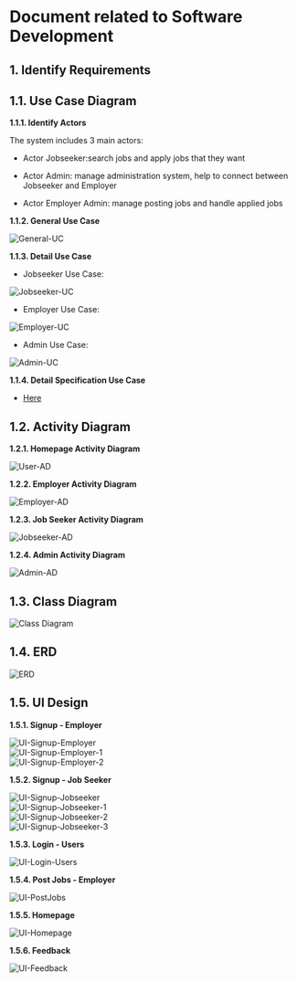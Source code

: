 Document related to Software Development
========================================
**1. Identify Requirements**
----------------------------
**1.1. Use Case Diagram**
 ---------------------------
**1.1.1. Identify Actors** <br>

The system includes 3 main actors:<br>

- Actor Jobseeker:search jobs and apply jobs that they want

- Actor Admin: manage administration system, help to connect between Jobseeker and Employer

- Actor Employer Admin: manage posting jobs and handle applied jobs <br>

**1.1.2. General Use Case** <br>

![General-UC](https://user-images.githubusercontent.com/62233688/82750997-691c8a00-9dde-11ea-806a-9a378a553aac.png) <br>

**1.1.3. Detail Use Case**

+ Jobseeker Use Case: <br>

![Jobseeker-UC](https://user-images.githubusercontent.com/62233688/82750968-37a3be80-9dde-11ea-9477-b418eedc9805.png) <br>

+ Employer Use Case: <br>

![Employer-UC](https://user-images.githubusercontent.com/62233688/82751008-78033c80-9dde-11ea-83c3-189bc66f813e.png) <br>

+ Admin Use Case: <br>

![Admin-UC](https://user-images.githubusercontent.com/62233688/82750965-3377a100-9dde-11ea-9768-17c7e18f2480.png) <br>

**1.1.4. Detail Specification Use Case**

+ [Here](https://drive.google.com/open?id=1WrNglEy2nd7glCF7GBpiqGOCJndXSNlr) <br>

**1.2. Activity Diagram**
------------------------
**1.2.1. Homepage Activity Diagram** <br>

![User-AD](https://user-images.githubusercontent.com/62233688/82751806-08904b80-9de4-11ea-8958-e5583eac4d7a.png) <br>

**1.2.2. Employer Activity Diagram**<br>

![Employer-AD](https://user-images.githubusercontent.com/62233688/82751796-fb735c80-9de3-11ea-8dfd-3b8a2f45950d.png) <br>

**1.2.3. Job Seeker Activity Diagram**<br>

![Jobseeker-AD](https://user-images.githubusercontent.com/62233688/82751767-bcdda200-9de3-11ea-9dc7-ca22f42a001b.png) <br>

**1.2.4. Admin Activity Diagram**<br>

![Admin-AD](https://user-images.githubusercontent.com/62233688/82752243-d8967780-9de6-11ea-82c6-833243b5f20a.png)

**1.3. Class Diagram**
----------------------

![Class Diagram](https://user-images.githubusercontent.com/62233688/82751814-1940c180-9de4-11ea-8912-ba3ffd0c3881.png) <br>

**1.4. ERD**
------------

![ERD](https://user-images.githubusercontent.com/62233688/82752194-86555680-9de6-11ea-8509-79b1058be451.png) <br>

**1.5. UI Design**
------------
**1.5.1. Signup - Employer**<br>

![UI-Signup-Employer](https://user-images.githubusercontent.com/62233688/82751709-522c6680-9de3-11ea-9c31-cf0a2aea5152.png) <br>
![UI-Signup-Employer-1](https://user-images.githubusercontent.com/62233688/82751721-6a03ea80-9de3-11ea-8d45-966f1cbbc2ff.png) <br>
![UI-Signup-Employer-2](https://user-images.githubusercontent.com/62233688/82751729-78520680-9de3-11ea-88c6-374aa916739e.png) <br>

**1.5.2. Signup - Job Seeker**<br>

![UI-Signup-Jobseeker](https://user-images.githubusercontent.com/62233688/82751734-830c9b80-9de3-11ea-9bed-9d2ec401c566.png) <br>
![UI-Signup-Jobseeker-1](https://user-images.githubusercontent.com/62233688/82751741-8d2e9a00-9de3-11ea-8a1d-4b2c9ef77dfc.png) <br>
![UI-Signup-Jobseeker-2](https://user-images.githubusercontent.com/62233688/82751747-a1729700-9de3-11ea-8f85-ff0f5466f94a.png) <br>
![UI-Signup-Jobseeker-3](https://user-images.githubusercontent.com/62233688/82751748-a3d4f100-9de3-11ea-8336-e105d8b35f1f.png) <br>


**1.5.3. Login - Users**<br>

![UI-Login-Users](https://user-images.githubusercontent.com/62233688/82751636-c4507b80-9de2-11ea-8108-c527db33fe4d.png) <br>

**1.5.4. Post Jobs - Employer**<br>

![UI-PostJobs](https://user-images.githubusercontent.com/62233688/82751670-0bd70780-9de3-11ea-84fe-5b1b3ffed52a.png) <br>

**1.5.5. Homepage**<br>

![UI-Homepage](https://user-images.githubusercontent.com/62233688/82751627-b3076f00-9de2-11ea-9906-466ba02916b5.png) <br>

**1.5.6. Feedback**<br>

![UI-Feedback](https://user-images.githubusercontent.com/62233688/82751677-1e514100-9de3-11ea-94db-5f122b5fd9b0.png)


